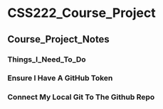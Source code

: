 # CSS222_Course_Project
## Course_Project_Notes
### Things_I_Need_To_Do
### Ensure I Have A GitHub Token
### Connect My Local Git To The Github Repo
